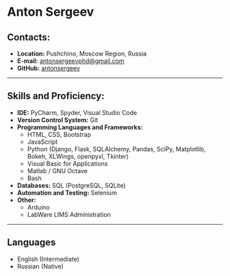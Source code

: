 # Anton Sergeev

## Contacts:

- **Location:** Pushchino, Moscow Region, Russia
- **E-mail:** antonsergeevphd@gmail.com
- **GitHub:**  [antonsergeev](https://github.com/antonsergeev/) 

---

## Skills and Proficiency:

- **IDE:** PyCharm, Spyder, Visual Studio Code
- **Version Control System:** Git
- **Programming Languages and Frameworks:**
  - HTML, CSS, Bootstrap
  - JavaScript
  - Python (Django, Flask, SQLAlchemy, Pandas, SciPy, Matplotlib, Bokeh, XLWings, openpyxl, Tkinter)
  - Visual Basic for Applications
  - Matlab / GNU Octave
  - Bash
- **Databases:** SQL (PostgreSQL, SQLite)
- **Automation and Testing:** Selenium
- **Other:** 
  - Arduino
  - LabWare LIMS Administration

---

## Languages

- English (Intermediate)
- Russian (Native)
